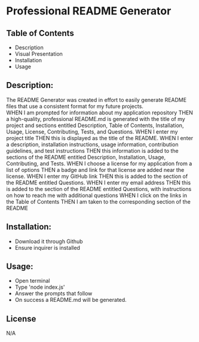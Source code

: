 # Professional README Generator

## Table of Contents
* Description
* Visual Presentation
* Installation
* Usage

## Description:
The README Generator was created in effort to easily generate README files that use a consistent format for my future projects.  
WHEN I am prompted for information about my application repository THEN a high-quality, professional README.md is generated with the title of my project and sections entitled Description, Table of Contents, Installation, Usage, License, Contributing, Tests, and Questions.
WHEN I enter my project title THEN this is displayed as the title of the README.
WHEN I enter a description, installation instructions, usage information, contribution guidelines, and test instructions THEN this information is added to the sections of the README entitled Description, Installation, Usage, Contributing, and Tests.
WHEN I choose a license for my application from a list of options THEN a badge and link for that license are added near the license.
WHEN I enter my GitHub link THEN this is added to the section of the README entitled Questions.
WHEN I enter my email address THEN this is added to the section of the README entitled Questions, with instructions on how to reach me with additional questions
WHEN I click on the links in the Table of Contents THEN I am taken to the corresponding section of the README

## Installation:
* Download it through Github
* Ensure inquirer is installed

## Usage:
* Open terminal
* Type 'node index.js'
* Answer the prompts that follow
* On success a README.md will be generated.

## License
N/A
